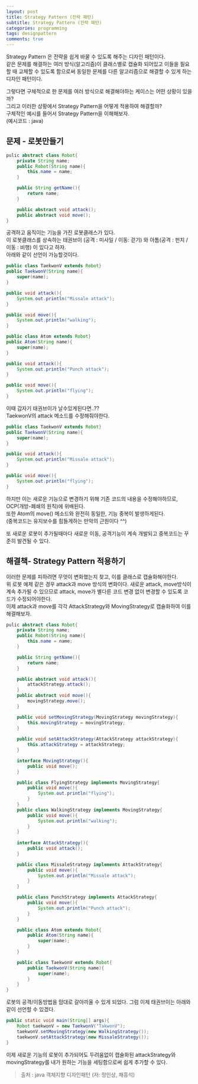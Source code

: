 ```yaml
---
layout: post
title: Strategy Pattern (전략 패턴)
subtitle: Strategy Pattern (전략 패턴)
categories: programming
tags: designpattern
comments: true
---
```



Strategy Pattern 은 전략을 쉽게 바꿀 수 있도록 해주는 디자인 패턴이다.  
같은 문제를 해결하는 여러 방식(알고리즘)이 클래스별로 캡슐화 되어있고 이들을 필요할 때 교체할 수 있도록 함으로써 동일한 문제를 다른 알고리즘으로 해결할 수 있게 하는 디자인 패턴이다.  

그렇다면 구체적으로 한 문제를 여러 방식으로 해결해야하는 케이스는 어떤 상황이 있을까?  
그리고 이러한 상황에서 Strategy Pattern을 어떻게 적용하여 해결할까?  
구체적인 예시를 들어서 Strategy Pattern을 이해해보자.  
(예시코드 : java)

## 문제 - 로봇만들기 
```java
pulic abstract class Robot{
    private String name;
    public Robot(String name){
        this.name = name;
    }

    public String getName(){
        return name;
    }

    public abstract void attack();
    public abstract void move();
}
```
공격하고 움직이는 기능을 가진 로봇클래스가 있다.  
이 로봇클래스를 상속하는 태권브이 (공격 : 미사일 /  이동: 걷기) 와 아톰(공격 : 펀치 / 이동 : 비행) 이 있다고 하자.  
아래와 같이 선언이 가능할것이다.

```java
public class TaekwonV extends Robot}
public TaekwonV(String name){
    super(name);
}

public void attack(){
    System.out.println("Missale attack");
}

public void move(){
    System.out.println("walking");
}
```

```java
public class Atom extends Robot}
public Atom(String name){
    super(name);
}

public void attack(){
    System.out.println("Punch attack");
}

public void move(){
    System.out.println("flying");
}
```

이때 갑자기 태권브이가 날수있게된다면..??   
TaekwonV의 attack 메소드를 수정해줘야한다.  
```java
public class TaekwonV extends Robot}
public TaekwonV(String name){
    super(name);
}

public void attack(){
    System.out.println("Missale attack");
}

public void move(){
    System.out.println("flying");
}
```
하지만 이는 새로운 기능으로 변경하기 위해 기존 코드의 내용을 수정해야하므로, OCP(개방-폐쇄의 원칙)에 위배된다.  
또한 Atom의 move() 메소드와 완전히 동일한, 기능 중복이 발생하게된다.  
(중복코드는 유지보수를 힘들게하는 만악의 근원이다 ^^)  

또 새로운 로봇이 추가될때마다 새로운 이동, 공격기능이 계속 개발되고 중복코드는 꾸준히 발견될 수 있다.  

## 해결책- Strategy Pattern 적용하기 

이러한 문제를 피하려면 무엇이 변화했는지 찾고, 이를 클래스로 캡슐화해야한다.  
위 로봇 예제 같은 경우 attack과 move 방식의 변화이다. 새로운 attack, move방식이 계속 추가될 수 있으므로 attack, move가 별다른 코드 변경 없이 변경할 수 있도록 코드가 수정되어야한다.  
이제 attack과 move를 각각 AttackStrategy와 MovingStrategy로 캡슐화하여 이를 해결해보자. 

```java
pulic abstract class Robot{
    private String name;
    public Robot(String name){
        this.name = name;
    }

    public String getName(){
        return name;
    }

    public abstract void attack(){
        attackStrategy.attack();
    }
    public abstract void move(){
        movingStrategy.move();
    }

    public void setMovingStrategy(MovingStrategy movingStrategy){
        this.movingStrategy = movingStrategy;
    }
    
    public void setAttackStrategy(AttackStrategy attackStrategy){
        this.attackStrategy = attackStrategy;
    }

    interface MovingStrategy(){
        public void move();
    }

    public class FlyingStrategy implements MovingStrategy{
        public void move(){
            System.out.println("flying");
        }
    }
    public class WalkingStrategy implements MovingStrategy{
        public void move(){
            System.out.println("walking");
        }
    }
    
    interface AttackStrategy(){
        public void attack();
    }

    public class MissaleStrategy implements AttackStrategy{
        public void move(){
            System.out.println("Missale attack");
        }
    }

    public class PunchStrategy implements AttackStrategy{
        public void move(){
            System.out.println("Punch attack");
        }
    }

    public class Atom extends Robot{
        public Atom(String name){
            super(name);
        }
    }

    public class TaekwonV extends Robot{
        public TaekwonV(String name){
            super(name);
        }
    }
}
```
로봇의 공격/이동방법을 맘대로 갈아끼울 수 있게 되었다. 
그럼 이제 태권브이는 아래와 같이 선언할 수 있겠다.
```java
public static void main(String[] args){
    Robot taekwonV = new TaekwonV("TakwonV");
    taekwonV.setMovingStrategy(new WalkingStrategy());
    taekwonV.setAttackStrategy(new MissaleStrategy());
}
```

이제 새로운 기능의 로봇이 추가되어도 두려움없이 캡슐화된 attackStrategy와 movingStrategy를 내가 원하는 기능을 세팅함으로써 쉽게 추가할 수 있다. 

>출처 : java 객체지향 디자인패턴 (저: 정인상, 채흥석)